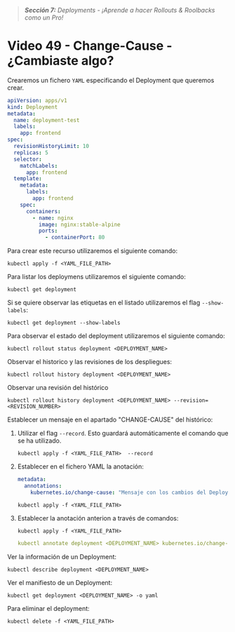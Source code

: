 > _**Sección 7:** Deployments - ¡Aprende a hacer Rollouts & Roolbacks como un Pro!_

# Video 49 - Change-Cause - ¿Cambiaste algo?

Crearemos un fichero `YAML` especificando el Deployment que queremos crear.

```yaml
apiVersion: apps/v1
kind: Deployment
metadata:
  name: deployment-test
  labels:
    app: frontend
spec:
  revisionHistoryLimit: 10
  replicas: 5
  selector:
    matchLabels:
      app: frontend
  template:
    metadata:
      labels:
        app: frontend
    spec:
      containers:
        - name: nginx
          image: nginx:stable-alpine
          ports:
            - containerPort: 80
```

Para crear este recurso utilizaremos el siguiente comando:

```shell
kubectl apply -f <YAML_FILE_PATH>
```

Para listar los deploymens utilizaremos el siguiente comando:

```shell
kubectl get deployment
```

Si se quiere observar las etiquetas en el listado utilizaremos el flag `--show-labels`:

```shell
kubectl get deployment --show-labels
```

Para observar el estado del deployment utilizaremos el siguiente comando:

```shell
kubectl rollout status deployment <DEPLOYMENT_NAME>
```

Observar el historico y las revisiones de los despliegues:

```shell
kubectl rollout history deployment <DEPLOYMENT_NAME>
```

Observar una revisión del histórico

```shell
kubectl rollout history deployment <DEPLOYMENT_NAME> --revision=<REVISION_NUMBER>
```

Establecer un mensaje en el apartado "CHANGE-CAUSE" del histórico:

1. Utilizar el flag `--record`. Esto guardará automáticamente el comando que se ha utilizado.
    
    ```shell
    kubectl apply -f <YAML_FILE_PATH>  --record
    ```

2. Establecer en el fichero YAML la anotación:
    
    ```yaml
    metadata:
      annotations:
        kubernetes.io/change-cause: "Mensaje con los cambios del Deployment"
    ```
   
    ```shell
    kubectl apply -f <YAML_FILE_PATH>
    ```
   
3. Establecer la anotación anterion a través de comandos:

    ```shell
    kubectl apply -f <YAML_FILE_PATH>
    ```

    ```yaml
    kubectl annotate deployment <DEPLOYMENT_NAME> kubernetes.io/change-cause='Mensaje con los cambios del Deployment'
    ```

Ver la información de un Deployment:

```shell
kubectl describe deployment <DEPLOYMENT_NAME>
```

Ver el manifiesto de un Deployment:

```shell
kubectl get deployment <DEPLOYMENT_NAME> -o yaml
```

Para eliminar el deployment:

```shell
kubectl delete -f <YAML_FILE_PATH>
```